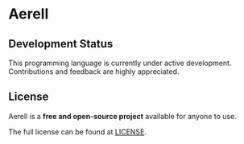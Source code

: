 # Aerell

## Development Status  
This programming language is currently under active development. Contributions and feedback are highly appreciated.  

## License 
Aerell is a **free and open-source project** available for anyone to use.  

The full license can be found at [LICENSE](https://github.com/aerell-lang/.github/blob/main/LICENSE).
